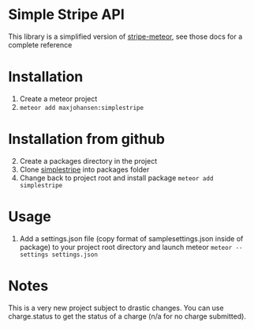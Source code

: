 # Simple Stripe API

This library is a simplified version of [stripe-meteor](https://github.com/tyler-johnson/stripe-meteor), see those docs for a complete reference

# Installation

1. Create a meteor project
2. `meteor add maxjohansen:simplestripe`

# Installation from github
2. Create a packages directory in the project
3. Clone [simplestripe](https://github.com/macsj200/simplestripe) into packages folder
4. Change back to project root and install package `meteor add simplestripe`

# Usage

1. Add a settings.json file (copy format of samplesettings.json inside of package) to your project root directory and launch meteor `meteor --settings settings.json`

# Notes

This is a very new project subject to drastic changes.
You can use charge.status to get the status of a charge (n/a for no charge submitted).
